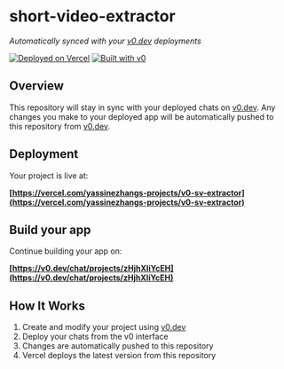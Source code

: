 # short-video-extractor

*Automatically synced with your [v0.dev](https://v0.dev) deployments*

[![Deployed on Vercel](https://img.shields.io/badge/Deployed%20on-Vercel-black?style=for-the-badge&logo=vercel)](https://vercel.com/yassinezhangs-projects/v0-sv-extractor)
[![Built with v0](https://img.shields.io/badge/Built%20with-v0.dev-black?style=for-the-badge)](https://v0.dev/chat/projects/zHjhXIiYcEH)

## Overview

This repository will stay in sync with your deployed chats on [v0.dev](https://v0.dev).
Any changes you make to your deployed app will be automatically pushed to this repository from [v0.dev](https://v0.dev).

## Deployment

Your project is live at:

**[https://vercel.com/yassinezhangs-projects/v0-sv-extractor](https://vercel.com/yassinezhangs-projects/v0-sv-extractor)**

## Build your app

Continue building your app on:

**[https://v0.dev/chat/projects/zHjhXIiYcEH](https://v0.dev/chat/projects/zHjhXIiYcEH)**

## How It Works

1. Create and modify your project using [v0.dev](https://v0.dev)
2. Deploy your chats from the v0 interface
3. Changes are automatically pushed to this repository
4. Vercel deploys the latest version from this repository
